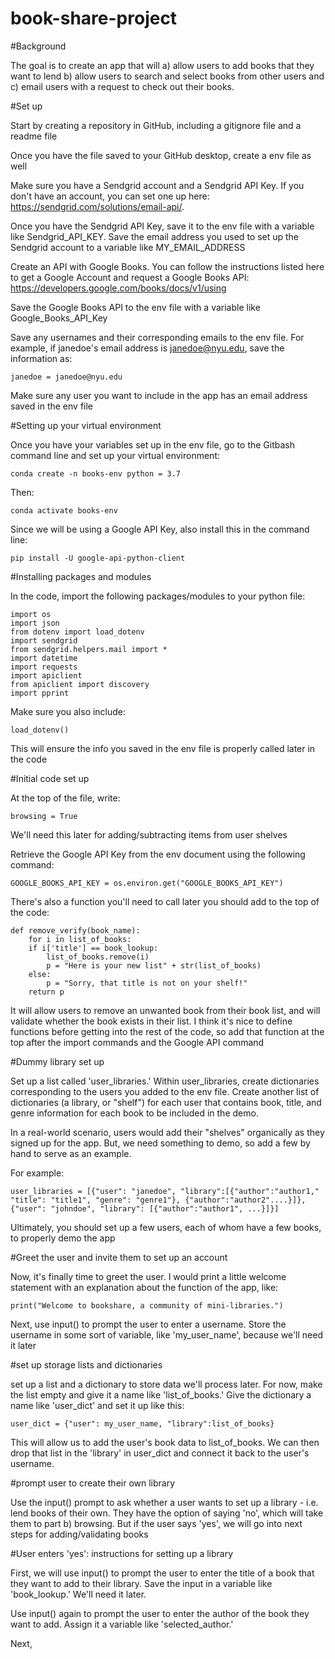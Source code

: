 # book-share-project

#Background

The goal is to create an app that will a) allow users to add books that they want to lend b) allow users to search and select books from other users and c) email users with a request to check out their books. 

#Set up

Start by creating a repository in GitHub, including a gitignore file and a readme file

Once you have the file saved to your GitHub desktop, create a env file as well

Make sure you have a Sendgrid account and a Sendgrid API Key. If you don't have an account, you can set one up here: https://sendgrid.com/solutions/email-api/.

Once you have the Sendgrid API Key, save it to the env file with a variable like Sendgrid_API_KEY. Save the email address you used to set up the Sendgrid account to a variable like MY_EMAIL_ADDRESS

Create an API with Google Books. You can follow the instructions listed here to get a Google Account and request a Google Books API: https://developers.google.com/books/docs/v1/using

Save the Google Books API to the env file with a variable like Google_Books_API_Key

Save any usernames and their corresponding emails to the env file. For example, if janedoe's email address is janedoe@nyu.edu, save the information as: 

    janedoe = janedoe@nyu.edu

Make sure any user you want to include in the app has an email address saved in the env file

#Setting up your virtual environment

Once you have your variables set up in the env file, go to the Gitbash command line and set up your virtual environment: 

    conda create -n books-env python = 3.7

Then:

    conda activate books-env

Since we will be using a Google API Key, also install this in the command line: 

    pip install -U google-api-python-client

#Installing packages and modules

In the code, import the following packages/modules to your python file: 

    import os
    import json
    from dotenv import load_dotenv
    import sendgrid
    from sendgrid.helpers.mail import * 
    import datetime
    import requests 
    import apiclient
    from apiclient import discovery
    import pprint

Make sure you also include: 

    load_dotenv()

This will ensure the info you saved in the env file is properly called later in the code

#Initial code set up

At the top of the file, write: 

    browsing = True

We'll need this later for adding/subtracting items from user shelves

Retrieve the Google API Key from the env document using the following command: 

    GOOGLE_BOOKS_API_KEY = os.environ.get("GOOGLE_BOOKS_API_KEY")

There's also a function you'll need to call later you should add to the top of the code: 

    def remove_verify(book_name):
        for i in list_of_books:
        if i['title'] == book_lookup:
            list_of_books.remove(i)
            p = "Here is your new list" + str(list_of_books)
        else: 
            p = "Sorry, that title is not on your shelf!"
        return p

It will allow users to remove an unwanted book from their book list, and will validate whether the book exists in their list. I think it's nice to define functions before getting into the rest of the code, so add that function at the top after the import commands and the Google API command

#Dummy library set up

Set up a list called 'user_libraries.' Within user_libraries, create dictionaries corresponding to the users you added to the env file. Create another list of dictionaries (a library, or "shelf") for each user that contains book, title, and genre information for each book to be included in the demo. 

In a real-world scenario, users would add their "shelves" organically as they signed up for the app. But, we need something to demo, so add a few by hand to serve as an example. 

For example:

    user_libraries = [{"user": "janedoe", "library":[{"author":"author1," "title": "title1", "genre": "genre1"}, {"author":"author2"....}]}, {"user": "johndoe", "library": [{"author":"author1", ...}]}]

Ultimately, you should set up a few users, each of whom have a few books, to properly demo the app

#Greet the user and invite them to set up an account

Now, it's finally time to greet the user. I would print a little welcome statement with an explanation about the function of the app, like: 

    print("Welcome to bookshare, a community of mini-libraries.")

Next, use input() to prompt the user to enter a username. Store the username in some sort of variable, like 'my_user_name', because we'll need it later

#set up storage lists and dictionaries

set up a list and a dictionary to store data we'll process later. For now, make the list empty and give it a name like 'list_of_books.' Give the dictionary a name like 'user_dict' and set it up like this: 

    user_dict = {"user": my_user_name, "library":list_of_books}

This will allow us to add the user's book data to list_of_books. We can then drop that list in the 'library' in user_dict and connect it back to the user's username. 

#prompt user to create their own library

Use the input() prompt to ask whether a user wants to set up a library - i.e. lend books of their own. They have the option of saying 'no', which will take them to part b) browsing. But if the user says 'yes', we will go into next steps for adding/validating books

#User enters 'yes': instructions for setting up a library

First, we will use input() to prompt the user to enter the title of a book that they want to add to their library. Save the input in a variable like 'book_lookup.' We'll need it later.

Use input() again to prompt the user to enter the author of the book they want to add. Assign it a variable like 'selected_author.'

Next, 




